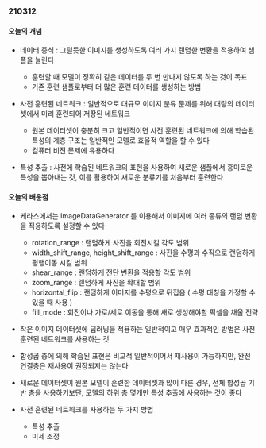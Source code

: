 ### 210312

#### 오늘의 개념

* 데이터 증식 : 그럴듯한 이미지를 생성하도록 여러 가지 랜덤한 변환을 적용하여 샘플을 늘린다
  * 훈련할 때 모델이 정확히 같은 데이터를 두 번 만나지 않도록 하는 것이 목표
  * 기존 훈련 샘플로부터 더 많은 훈련 데이터를 생성하는 방법

* 사전 훈련된 네트워크 : 일반적으로 대규모 이미지 분류 문제를 위해 대량의 데이터셋에서 미리 훈련되어 저장된 네트워크
  * 원본 데이터셋이 충분히 크고 일반적이면 사전 훈련된 네트워크에 의해 학습된 특성의 계층 구조는 일반적인 모델로 효율적 역할을 할 수 있다
  * 컴퓨터 비전 문제에 유용하다

* 특성 추출 : 사전에 학습된 네트워크의 표현을 사용하여 새로운 샘플에서 흥미로운 특성을 뽑아내는 것, 이를 활용하여 새로운 분류기를 처음부터 훈련한다

#### 오늘의 배운점

* 케라스에서는 ImageDataGenerator 를 이용해서 이미지에 여러 종류의 랜덤 변환을 적용하도록 설정할 수 있다
  * rotation_range : 랜덤하게 사진을 회전시킬 각도 범위
  * width_shift_range, height_shift_range : 사진을 수평과 수직으로 랜덤하게 평행이동 시킬 범위
  * shear_range : 랜덤하게 전단 변환을 적용할 각도 범위
  * zoom_range : 랜덤하게 사진을 확대할 범위
  * horizontal_flip : 랜덤하게 이미지를 수평으로 뒤집음 ( 수평 대칭을 가정할 수 있을 때 사용 )
  * fill_mode : 회전이나 가로/세로 이동을 통해 새로 생성해야할 픽셀을 채울 전략

* 작은 이미지 데이터셋에 딥러닝을 적용하는 일반적이고 매우 효과적인 방법은 사전 훈련된 네트워크를 사용하는 것

* 합성곱 층에 의해 학습된 표현은 비교적 일반적이어서 재사용이 가능하지만, 완전 연결층은 재사용이 권장되지는 않는다

* 새로운 데이터셋이 원본 모델이 훈련한 데이터셋과 많이 다른 경우, 전체 합성곱 기반 층을 사용하기보단, 모델의 하위 층 몇개만 특성 추출에 사용하는 것이 좋다

* 사전 훈련된 네트워크를 사용하는 두 가지 방법
  * 특성 추출
  * 미세 조정
